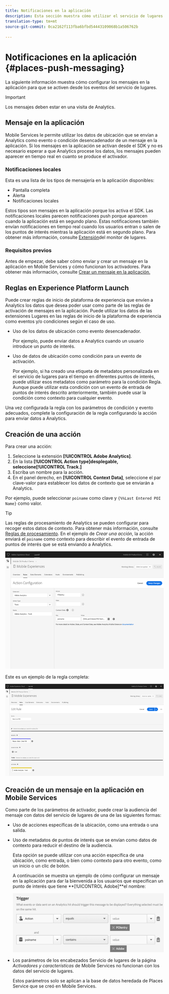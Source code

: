 ```yaml
---
title: Notificaciones en la aplicación
description: Esta sección muestra cómo utilizar el servicio de lugares con la mensajería en la aplicación.
translation-type: tm+mt
source-git-commit: 0ca2162f113fba6bfbd54443109068b1a506762b

---
```



# Notificaciones en la aplicación {#places-push-messaging}

La siguiente información muestra cómo configurar los mensajes en la aplicación para que se activen desde los eventos del servicio de lugares.

>[!IMPORTANT]
>
>Los mensajes deben estar en una visita de Analytics.

## Mensaje en la aplicación

Mobile Services le permite utilizar los datos de ubicación que se envían a Analytics como evento o condición desencadenador de un mensaje en la aplicación. Si los mensajes en la aplicación se activan desde el SDK y no es necesario esperar a que Analytics procese los datos, los mensajes pueden aparecer en tiempo real en cuanto se produce el activador.

### Notificaciones locales

Esta es una lista de los tipos de mensajería en la aplicación disponibles:

* Pantalla completa
* Alerta
* Notificaciones locales

Estos tipos son mensajes en la aplicación porque los activa el SDK. Las notificaciones locales parecen notificaciones push porque aparecen cuando la aplicación está en segundo plano. Estas notificaciones también envían notificaciones en tiempo real cuando los usuarios entran o salen de los puntos de interés mientras la aplicación está en segundo plano. Para obtener más información, consulte [Extensión](/help/places-ext-aep-sdks/places-monitor-extension/places-monitor-extension.md)del monitor de lugares.

### Requisitos previos

Antes de empezar, debe saber cómo enviar y crear un mensaje en la aplicación en Mobile Services y cómo funcionan los activadores. Para obtener más información, consulte [Crear un mensaje en la aplicación.](https://docs.adobe.com/content/help/en/mobile-services/using/messaging-ug/inapp-messages/t-in-app-message.html)

## Reglas en Experience Platform Launch

Puede crear reglas de inicio de plataforma de experiencia que envíen a Analytics los datos que desea poder usar como parte de las reglas de activación de mensajes en la aplicación. Puede utilizar los datos de las extensiones Lugares en las reglas de inicio de la plataforma de experiencia como eventos y/o condiciones según el caso de uso.

* Uso de los datos de ubicación como evento desencadenador.

   Por ejemplo, puede enviar datos a Analytics cuando un usuario introduce un punto de interés.

* Uso de datos de ubicación como condición para un evento de activación.

   Por ejemplo, si ha creado una etiqueta de metadatos personalizada en el servicio de lugares para el tiempo en diferentes puntos de interés, puede utilizar esos metadatos como parámetro para la condición Regla. Aunque puede utilizar esta condición con un evento de entrada de puntos de interés descrito anteriormente, también puede usar la condición como contexto para cualquier evento.

Una vez configurada la regla con los parámetros de condición y evento adecuados, complete la configuración de la regla configurando la acción para enviar datos a Analytics.

## Creación de una acción

Para crear una acción:

1. Seleccione la extensión **[!UICONTROL Adobe Analytics]**.
1. En la lista **[!UICONTROL Action type]**desplegable, seleccione**[!UICONTROL Track.]**
1. Escriba un nombre para la acción.
1. En el panel derecho, en **[!UICONTROL Context Data]**, seleccione el par clave-valor para establecer los datos de contexto que se enviarán a Analytics.

Por ejemplo, puede seleccionar `poiname` como clave y `{%%Last Entered POI Name}` como valor.

>[!TIP]
>
>Las reglas de procesamiento de Analytics se pueden configurar para recoger estos datos de contexto. Para obtener más información, consulte [Reglas de procesamiento](https://docs.adobe.com/content/help/en/analytics/implementation/analytics-basics/ref-processing-rules.html). En el ejemplo de *Crear una acción*, la acción enviará el `poiname` como contexto para describir el evento de entrada de puntos de interés que se está enviando a Analytics.

![creación de una acción](/help/assets/configure-action.png)

Este es un ejemplo de la regla completa:

![regla completada](/help/assets/create-a-rule.png)

## Creación de un mensaje en la aplicación en Mobile Services

Como parte de los parámetros de activador, puede crear la audiencia del mensaje con datos del servicio de lugares de una de las siguientes formas:

* Uso de acciones específicas de la ubicación, como una entrada o una salida.
* Uso de metadatos de puntos de interés que se envían como datos de contexto para reducir el destino de la audiencia.

   Esta opción se puede utilizar con una acción específica de una ubicación, como entrada, o bien como contexto para otro evento, como un inicio o un clic de botón.

   A continuación se muestra un ejemplo de cómo configurar un mensaje en la aplicación para dar la bienvenida a los usuarios que especifican un punto de interés que tiene **[!UICONTROL Adobe]**el nombre:

   ![parámetros desencadenadores](/help/assets/trigger-parameters.png)

* Los parámetros de los encabezados Servicio de lugares de la página *Activadores y características* de Mobile Services no funcionan con los datos del servicio de lugares.

   Estos parámetros solo se aplican a la base de datos heredada de Places Service que se creó en Mobile Services.